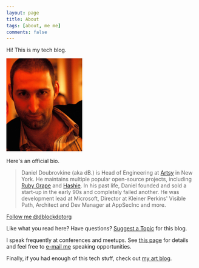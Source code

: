 ```yaml
---
layout: page
title: About
tags: [about, me me]
comments: false
---
```


Hi! This is my tech blog.

<img src="/images/about/daniel-doubrovkine.jpg" style="max-width: 200px">

Here's an official bio.

> Daniel Doubrovkine (aka dB.) is Head of Engineering at <a href='https://artsy.net' target='_blank'>Artsy</a> in New York. He maintains multiple popular open-source projects, including <a href='https://github.com/intridea/grape' target='_blank'>Ruby Grape</a> and <a href='https://github.com/intridea/hashie' target='_blank'>Hashie</a>. In his past life, Daniel founded and sold a start-up in the early 90s and completely failed another. He was development lead at Microsoft, Director at Kleiner Perkins' Visible Path, Architect and Dev Manager at AppSecInc and more.

<a href="https://twitter.com/dblockdotorg" class="twitter-follow-button" data-show-count="false">Follow me @dblockdotorg</a>
<script>!function(d,s,id){var js,fjs=d.getElementsByTagName(s)[0],p=/^http:/.test(d.location)?'http':'https';if(!d.getElementById(id)){js=d.createElement(s);js.id=id;js.src=p+'://platform.twitter.com/widgets.js';fjs.parentNode.insertBefore(js,fjs);}}(document, 'script', 'twitter-wjs');</script>

Like what you read here? Have questions? <a href='https://github.com/dblock/code.dblock.org/issues/new'>Suggest a Topic</a> for this blog.

I speak frequently at conferences and meetups. See [this page](/speaking) for details and feel free to [e-mail me](mailto:dblock@dblock.org) speaking opportunities.

Finally, if you had enough of this tech stuff, check out [my art blog](http://art.dblock.org).
